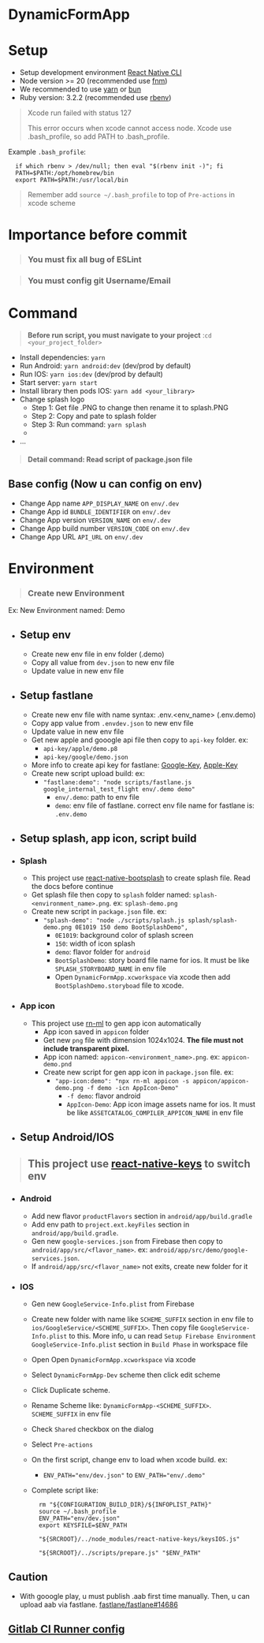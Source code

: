 # DynamicFormApp

# Setup

- Setup development environment [React Native CLI](https://reactnative.dev/docs/environment-setup)
- Node version >= 20 (recommended use [fnm](https://github.com/Schniz/fnm))
- We recommended to use [yarn](https://classic.yarnpkg.com/en/docs/install/#mac-stable) or [bun](https://bun.sh/)
- Ruby version: 3.2.2 (recommended use [rbenv](https://github.com/rbenv/rbenv))

> Xcode run failed with status 127
>
> This error occurs when xcode cannot access node. Xcode use .bash_profile, so add PATH to .bash_profile.

Example `.bash_profile`:

```
  if which rbenv > /dev/null; then eval "$(rbenv init -)"; fi
  PATH=$PATH:/opt/homebrew/bin
  export PATH=$PATH:/usr/local/bin
```

> Remember add `source ~/.bash_profile` to top of `Pre-actions` in xcode scheme

# Importance before commit

> ### <strong>You must fix all bug of ESLint </strong>

> ### <strong>You must config git Username/Email</strong>

# Command

> <strong>Before run script, you must navigate to your project</strong> :`cd <your_project_folder>`

- Install dependencies: `yarn`
- Run Android: `yarn android:dev` (dev/prod by default)
- Run IOS: `yarn ios:dev` (dev/prod by default)
- Start server: `yarn start`
- Install library then pods IOS: `yarn add <your_library>`
- Change splash logo
  - Step 1: Get file .PNG to change then rename it to splash.PNG
  - Step 2: Copy and pate to splash folder
  - Step 3: Run command: `yarn splash`
  -
- ...

> #### Detail command: Read script of package.json file

## Base config (Now u can config on env)

- Change App name `APP_DISPLAY_NAME` on `env/.dev`
- Change App id `BUNDLE_IDENTIFIER` on `env/.dev`
- Change App version `VERSION_NAME` on `env/.dev`
- Change App build number `VERSION_CODE` on `env/.dev`
- Change App URL `API_URL` on `env/.dev`

# Environment

> ### Create new Environment

Ex: New Environment named: Demo

- ## Setup env

  - Create new env file in env folder (.demo)
  - Copy all value from `dev.json` to new env file
  - Update value in new env file

- ## Setup fastlane

  - Create new env file with name syntax: .env.<env_name> (.env.demo)
  - Copy app value from `.envdev.json` to new env file
  - Update value in new env file
  - Get new apple and gooogle api file then copy to `api-key` folder. ex:
    - `api-key/apple/demo.p8`
    - `api-key/google/demo.json`
  - More info to create api key for fastlane: [Google-Key](https://docs.fastlane.tools/actions/upload_to_play_store/), [Apple-Key](https://docs.fastlane.tools/app-store-connect-api/)
  - Create new script upload build: ex:
    - `"fastlane:demo": "node scripts/fastlane.js google_internal_test_flight env/.demo demo"`
      - `env/.demo`: path to env file
      - `demo`: env file of fastlane. correct env file name for fastlane is: `.env.demo`

- ## Setup splash, app icon, script build

- ### Splash

  - This project use [react-native-bootsplash](https://github.com/zoontek/react-native-bootsplash) to create splash file. Read the docs before continue
  - Get splash file then copy to `splash` folder named: `splash-<environment_name>.png`. ex: `splash-demo.png`
  - Create new script in `package.json` file. ex:
    - `"splash-demo": "node ./scripts/splash.js splash/splash-demo.png 0E1019 150 demo BootSplashDemo",`
      - `0E1019`: background color of splash screen
      - `150`: width of icon splash
      - `demo`: flavor folder for `android`
      - `BootSplashDemo`: story board file name for ios. It must be like `SPLASH_STORYBOARD_NAME` in env file
      - Open `DynamicFormApp.xcworkspace` via xcode then add `BootSplashDemo.storyboad` file to xcode.

- ### App icon

  - This project use [rn-ml](https://github.com/ngocle2497/cli-tools) to gen app icon automatically
    - App icon saved in `appicon` folder
    - Get new `png` file with dimension 1024x1024. <b>The file must not include transparent pixel.</b>
    - App icon named: `appicon-<environment_name>.png`. ex: `appicon-demo.pnd`
    - Create new script for gen app icon in `package.json` file. ex:
      - `"app-icon:demo": "npx rn-ml appicon -s appicon/appicon-demo.png -f demo -icn AppIcon-Demo"`
        - `-f demo`: flavor android
        - `AppIcon-Demo`: App icon image assets name for ios. It must be like `ASSETCATALOG_COMPILER_APPICON_NAME` in env file

- ## Setup Android/IOS

> ## This project use [react-native-keys](https://github.com/numandev1/react-native-keys) to switch env

- ### Android

  - Add new flavor `productFlavors` section in `android/app/build.gradle`
  - Add env path to `project.ext.keyFiles` section in `android/app/build.gradle`.
  - Gen new `google-services.json` from Firebase then copy to `android/app/src/<flavor_name>`. ex: `android/app/src/demo/google-services.json`.
  - If `android/app/src/<flavor_name>` not exits, create new folder for it

- ### IOS

  - Gen new `GoogleService-Info.plist` from Firebase
  - Create new folder with name like `SCHEME_SUFFIX` section in env file to `ios/GoogleService/<SCHEME_SUFFIX>`. Then copy file `GoogleService-Info.plist` to this. More info, u can read `Setup Firebase Environment GoogleService-Info.plist` section in `Build Phase` in workspace file
  - Open Open `DynamicFormApp.xcworkspace` via xcode
  - Select `DynamicFormApp-Dev` scheme then click edit scheme
  - Click Duplicate scheme.
  - Rename Scheme like: `DynamicFormApp-<SCHEME_SUFFIX>`. `SCHEME_SUFFIX` in env file
  - Check `Shared` checkbox on the dialog
  - Select `Pre-actions`
  - On the first script, change env to load when xcode build. ex:
    - `ENV_PATH="env/dev.json"` to `ENV_PATH="env/.demo"`
  - Complete script like:

    ```
      rm "${CONFIGURATION_BUILD_DIR}/${INFOPLIST_PATH}"
      source ~/.bash_profile
      ENV_PATH="env/dev.json"
      export KEYSFILE=$ENV_PATH

      "${SRCROOT}/../node_modules/react-native-keys/keysIOS.js"

      "${SRCROOT}/../scripts/prepare.js" "$ENV_PATH"

    ```

## Caution

- With gooogle play, u must publish .aab first time manually. Then, u can upload aab via fastlane. [fastlane/fastlane#14686](https://github.com/fastlane/fastlane/issues/14686)

## [Gitlab CI Runner config](./GITLABRUNNER.MD)
